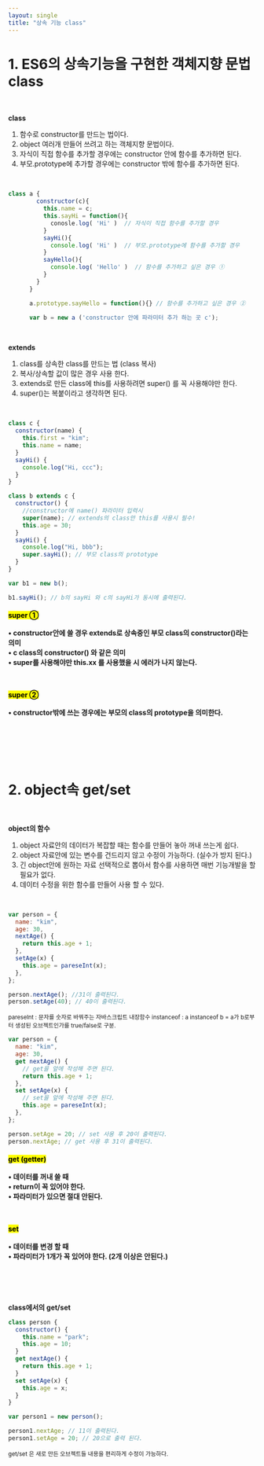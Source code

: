 ```yaml
---
layout: single
title: "상속 기능 class"
---
```


# 1. ES6의 상속기능을 구현한 객체지향 문법 class

<br>

**class**

1. 함수로 constructor를 만드는 법이다.
2. object 여러개 만들어 쓰려고 하는 객체지향 문법이다.
3. 자식이 직접 함수를 추가할 경우에는 constructor 안에 함수를 추가하면 된다.
4. 부모.prototype에 추가할 경우에는 constructor 밖에 함수를 추가하면 된다.

<br>

```js
class a {
        constructor(c){
          this.name = c;
          this.sayHi = function(){
            conosle.log( 'Hi' )  // 자식이 직접 함수를 추가할 경우
          }
          sayHi(){
            console.log( 'Hi' )  // 부모.prototype에 함수를 추가할 경우
          }
          sayHello(){
            console.log( 'Hello' )  // 함수를 추가하고 싶은 경우 ①
          }
        }
      }

      a.prototype.sayHello = function(){} // 함수를 추가하고 싶은 경우 ②

      var b = new a ('constructor 안에 파라미터 추가 하는 곳 c');
```

<br>

**extends**

1. class를 상속한 class를 만드는 법 (class 복사)
2. 복사/상속할 값이 많은 경우 사용 한다.
3. extends로 만든 class에 this를 사용하려면 super() 를 꼭 사용해야만 한다.
4. super()는 복붙이라고 생각하면 된다.

<br>

```js
class c {
  constructor(name) {
    this.first = "kim";
    this.name = name;
  }
  sayHi() {
    console.log("Hi, ccc");
  }
}

class b extends c {
  constructor() {
    //constructor에 name() 파라미터 입력시
    super(name); // extends의 class안 this를 사용시 필수!
    this.age = 30;
  }
  sayHi() {
    console.log("Hi, bbb");
    super.sayHi(); // 부모 class의 prototype
  }
}

var b1 = new b();

b1.sayHi(); // b의 sayHi 와 c의 sayHi가 동시에 출력된다.
```

<h4>
<mark>super ①</mark><br><br>
  • constructor안에 쓸 경우 extends로 상속중인 부모 class의 constructor()라는 의미<br>
  • c class의 constructor() 와 같은 의미<br>
  • super를 사용해야만 this.xx 를 사용했을 시 에러가 나지 않는다.<br><br><br>

<mark>super ②</mark><br><br>
• constructor밖에 쓰는 경우에는 부모의 class의 prototype을 의미한다.<br>

</h4>

<br><br><br><br>

# 2. object속 get/set

<br>

**object의 함수**

1. object 자료안의 데이터가 복잡할 때는 함수를 만들어 놓아 꺼내 쓰는게 쉽다.
2. object 자료안에 있는 변수를 건드리지 않고 수정이 가능하다. (실수가 방지 된다.)
3. 긴 object안에 원하는 자료 선택적으로 뽑아서 함수를 사용하면 매번 기능개발을 할 필요가 없다.
4. 데이터 수정을 위한 함수를 만들어 사용 할 수 있다.

<br>

```js
var person = {
  name: "kim",
  age: 30,
  nextAge() {
    return this.age + 1;
  },
  setAge(x) {
    this.age = pareseInt(x);
  },
};

person.nextAge(); //31이 출력된다.
person.setAge(40); // 40이 출력된다.
```

<small>
pareseInt : 문자를 숫자로 바꿔주는 자바스크립트 내장함수
instanceof : a instanceof b = a가 b로부터 생성된 오브젝트인가를 true/false로 구분.
</small>

```js
var person = {
  name: "kim",
  age: 30,
  get nextAge() {
    // get을 앞에 작성해 주면 된다.
    return this.age + 1;
  },
  set setAge(x) {
    // set을 앞에 작성해 주면 된다.
    this.age = pareseInt(x);
  },
};

person.setAge = 20; // set 사용 후 20이 출력된다.
person.nextAge; // get 사용 후 31이 출력된다.
```

<h4>
<mark>get (getter)</mark><br><br>
  • 데이터를 꺼내 쓸 때<br>
  • return이 꼭 있어야 한다.<br>
  • 파라미터가 있으면 절대 안된다.<br><br><br>

<mark>set</mark><br><br>
• 데이터를 변경 할 때 <br>
• 파라미터가 1개가 꼭 있어야 한다. (2개 이상은 안된다.)<br>

</h4>

<br><br><br>

**class에서의 get/set**

```js
class person {
  constructor() {
    this.name = "park";
    this.age = 10;
  }
  get nextAge() {
    return this.age + 1;
  }
  set setAge(x) {
    this.age = x;
  }
}

var person1 = new person();

person1.nextAge; // 11이 출력된다.
person1.setAge = 20; // 20으로 출력 된다.
```

<small>get/set 은 새로 만든 오브젝트들 내용을 편리하게 수정이 가능하다.</small>
